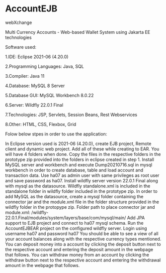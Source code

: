 # AccountEJB
webXchange

Multi Currency Accounts - Web-based Wallet System using Jakarta EE technologies

Software used:

1.IDE: Eclipse 2021-06 (4.20.0)

2.Programming Languages: Java, SQL

3.Compiler: Java 11

4.Database: MySQL 8 Server

5.Database GUI: MySQL Workbench 8.0.22

6.Server: Wildfly 22.0.1 Final

7.Technologies: JSP, Servlets, Session Beans, Rest Webservices

8.Other: HTML, CSS, Flexbox, Grid

Folow below stpes in order to use the application:

In Eclipse version used is 2021-06 (4.20.0), create EJB project, Remote client and dynamic web project. 
Add all of these while creating to EAR. You will have 4 folders when done.
Copy the files in the respective folders in the prototype zip provided into the folders in eclipse created in step 1.
Install MySQL server and workbench and execute Dump20210716.sql in mysql workbench in order to create database, table and load account and transaction data. Use ha07 as admin user with same privileges as root user and save password as ha07.
Install wildfly server version 22.0.1 Final along with mysql as the datasource. Wildfly standalone.xml is included in the standalone folder in wildfly folder included in the prototype zip. In order to add MySQL as the datasource, create a mysql folder containing the connector jar and the module.xml file in the folder structure provided in the wildfly folder in the protopype zip. Folder path to place connector jar and module.xml: /wildfly-22.0.1.Final/modules/system/layers/base/com/mysql/main/
Add JPA support to EJB project and connect to ha07 mysql schema.
Run the AccountEJBEAR project on the configured wildfly server.
Login using username ha07 and password ha07
You should be able to see a view of all your account balances along with the respective currency types mentioned.
You can deposit money into a account by clicking the deposit button next to the respective account and entering the deposit amount in the webpage that follows.
You can withdraw money from an account by clicking the withdraw button next to the respective account and entering the withdrawal amount in the webpage that follows.
